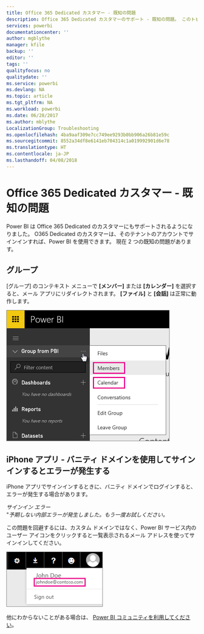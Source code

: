```yaml
---
title: Office 365 Dedicated カスタマー - 既知の問題
description: Office 365 Dedicated カスタマーのサポート - 既知の問題。 このトピックでは、Office 365 Dedicated カスタマーに固有の問題について説明します。 これらの問題には、グループ機能の制限と、iPhone アプリでのバニティ ドメインの使用についての制限が含まれています。
services: powerbi
documentationcenter: ''
author: mgblythe
manager: kfile
backup: ''
editor: ''
tags: ''
qualityfocus: no
qualitydate: ''
ms.service: powerbi
ms.devlang: NA
ms.topic: article
ms.tgt_pltfrm: NA
ms.workload: powerbi
ms.date: 06/28/2017
ms.author: mblythe
LocalizationGroup: Troubleshooting
ms.openlocfilehash: 4ba9aaf309e7cc749ee9293b0bb906a26b81e59c
ms.sourcegitcommit: 8552a34df8e6141eb704314c1a019992901d6e78
ms.translationtype: HT
ms.contentlocale: ja-JP
ms.lasthandoff: 04/08/2018
---
```

# <a name="office-365-dedicated-customers---known-issues"></a>Office 365 Dedicated カスタマー - 既知の問題
Power BI は Office 365 Dedicated のカスタマーにもサポートされるようになりました。  O365 Dedicated のカスタマーは、そのテナントのアカウントでサインインすれば、Power BI を使用できます。 現在 2 つの既知の問題があります。

## <a name="groups"></a>グループ
[グループ] のコンテキスト メニューで **[メンバー]** または **[カレンダー]** を選択すると、メール アプリにリダイレクトされます。  **[ファイル]** と **[会話]** は正常に動作します。

![](media/service-admin-office-365-dedicated-known-issues/group-menu.png)

## <a name="iphone-app---sign-in-with-vanity-domain-leads-to-error"></a>iPhone アプリ - バニティ ドメインを使用してサインインするとエラーが発生する
iPhone アプリでサインインするときに、バニティ ドメインでログインすると、エラーが発生する場合があります。

*サインイン エラー*  
"*予期しない内部エラーが発生しました。もう一度お試しください。*

この問題を回避するには、カスタム ドメインではなく、Power BI サービス内のユーザー アイコンをクリックすると一覧表示されるメール アドレスを使ってサインインしてください。

![](media/service-admin-office-365-dedicated-known-issues/sign-in-address.png)

他にわからないことがある場合は、 [Power BI コミュニティを利用してください](http://community.powerbi.com/)。

